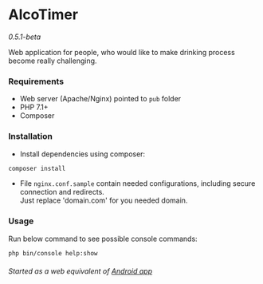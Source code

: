 # AlcoTimer
*0.5.1-beta*

Web application for people, who would like to make drinking process become really challenging.  

### Requirements
* Web server (Apache/Nginx) pointed to `pub` folder
* PHP 7.1+
* Composer

### Installation
* Install dependencies using composer:
```bash
composer install
```

* File `nginx.conf.sample` contain needed configurations, including secure connection and redirects.  
Just replace 'domain.com' for you needed domain.

### Usage
Run below command to see possible console commands:  
```bash
php bin/console help:show
``` 

###### Started as a web equivalent of [Android app](https://bitbucket.org/vchychuzhko/alcotimer)
